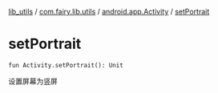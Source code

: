[lib_utils](../../index.md) / [com.fairy.lib.utils](../index.md) / [android.app.Activity](index.md) / [setPortrait](./set-portrait.md)

# setPortrait

`fun Activity.setPortrait(): Unit`

设置屏幕为竖屏

